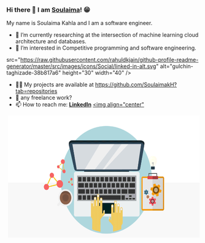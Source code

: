 ### Hi there 👋 I am [Soulaima](https://rusty-sj.github.io/)! 😁

 
 My name is Soulaima Kahla and I am a software engineer. 

- 🔭 I’m currently researching at the intersection of machine learning  cloud architecture and databases.
- 💬 I’m interested in Competitive programming and software engineering.

src="https://raw.githubusercontent.com/rahuldkjain/github-profile-readme-generator/master/src/images/icons/Social/linked-in-alt.svg" alt="gulchin-taghizade-38b817a6" height="30" width="40" /></a>
 - 👨‍💻 My projects are available at https://github.com/SoulaimakH?tab=repositories
 - 💼 any freelance work?
 - 📫 How to reach me: [**LinkedIn**](https://www.linkedin.com/in/soulaima-kahla/) <a href="https://www.linkedin.com/in/soulaima-kahla/" target="blank"><img align="center" 

  <img align="right" alt="GIF" src="https://github.com/SoulaimakH/SoulaimakH/blob/main/hi.gif?raw=true" width="500" height="320" />
<!--**Languages and Tools:** 

![Java](https://img.shields.io/badge/-Java-black?logo=java&style=social)&nbsp;&nbsp;
![Spring](https://img.shields.io/badge/-Spring%20Framework-black?logo=spring&style=social)&nbsp;&nbsp;
![JavaScript](https://img.shields.io/badge/-JavaScript-black?logo=javascript&style=social)&nbsp;&nbsp;
![ANGULAR](https://img.shields.io/badge/-Angular-black?logo=angularjs&style=social)&nbsp;&nbsp;
![nestjs](https://img.shields.io/badge/-nestjs-black?logo=nestjs&style=social)&nbsp;&nbsp;
![typescript](https://img.shields.io/badge/-typescript-black?logo=typescript&style=social)&nbsp;&nbsp;
![HTML5](https://img.shields.io/badge/-HTML5-black?logo=html5&style=social)&nbsp;&nbsp;
![CSS3](https://img.shields.io/badge/-CSS3-black?logo=css3&style=social)&nbsp;&nbsp;
![Bootstrap](https://img.shields.io/badge/-Bootstrap-black?logo=bootstrap&style=social)&nbsp;&nbsp;
![docker](https://img.shields.io/badge/-docker-black?logo=docker&style=social)&nbsp;&nbsp;
![apachemaven](https://img.shields.io/badge/-apache%20maven-black?logo=apachemaven&style=social)&nbsp;&nbsp;
![CASSANDRA](https://img.shields.io/badge/-Apache%20Cassandra-black?logo=apachecassandra&style=social)&nbsp;&nbsp;
![MySQL](https://img.shields.io/badge/-MySQL-black?logo=mysql&style=social)&nbsp;&nbsp;
![Git](https://img.shields.io/badge/-Git-black?logo=git&style=social)&nbsp;&nbsp;
![GitHub](https://img.shields.io/badge/-GitHub-black?logo=github&style=social)&nbsp;&nbsp;
![bitbucket](https://img.shields.io/badge/-bitbucket-black?logo=bitbucket&style=social)&nbsp;&nbsp;
![LATEX](https://img.shields.io/badge/-LATEX-black?logo=latex&style=social)&nbsp;&nbsp;
![Python](https://img.shields.io/badge/-Python-black?logo=Python&style=social)&nbsp;&nbsp;
![tensorflow](https://img.shields.io/badge/-tensorflow-black?logo=tensorflow&style=social)&nbsp;&nbsp;
![Android](https://img.shields.io/badge/-Android-black?logo=android&style=social)&nbsp;&nbsp;
![C](https://img.shields.io/badge/-C-black?logo=c&style=social)&nbsp;&nbsp;




<!--
**SoulaimakH/SoulaimakH** is a ✨ _special_ ✨ repository because its `README.md` (this file) appears on your GitHub profile.
https://simpleicons.org/?q=Maven
https://img.shields.io/badge/-Spring%20Framework-black?logo=apachecassandra&style=social
Here are some ideas to get you started:

- 🔭 I’m currently working on ...
- 🌱 I’m currently learning ...
- 👯 I’m looking to collaborate on ...
- 🤔 I’m looking for help with ...
- 💬 Ask me about ...
- 📫 How to reach me: ...
- 😄 Pronouns: ...
- ⚡ Fun fact: ...
-->
